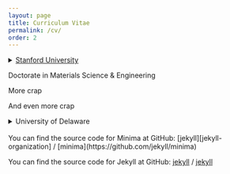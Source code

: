 ```yaml
---
layout: page
title: Curriculum Vitae
permalink: /cv/
order: 2
---
```

<details>
  <summary><a href="http://stanford.edu">Stanford University</a>
  <p> Doctorate in Materials Science & Engineering </p>

  <p> More crap </p>

  <p> And even more crap </p>
</details>

<details>
   <summary>University of Delaware</summary>
   <p> Bachelors in Chemical Engineering </p>

   <p> More crap </p>

   <p> And even more crap </p>

</details>

<br>
You can find the source code for Minima at GitHub:
[jekyll][jekyll-organization] /
[minima](https://github.com/jekyll/minima)

You can find the source code for Jekyll at GitHub:
[jekyll][jekyll-organization] /
[jekyll](https://github.com/jekyll/jekyll)


[jekyll-organization]: https://github.com/jekyll
